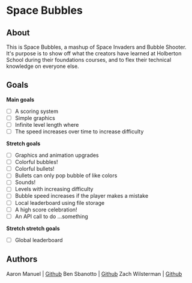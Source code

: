 # Space Bubbles

## About

This is Space Bubbles, a mashup of Space Invaders and Bubble Shooter. It's purpose is to show off what the creators have learned at Holberton School during their foundations courses, and to flex their technical knowledge on everyone else.

## Goals

**Main goals**
- [ ] A scoring system
- [ ] Simple graphics
- [ ] Infinite level length where
- [ ] The speed increases over time to increase difficulty

**Stretch goals**
- [ ] Graphics and animation upgrades
- [ ] Colorful bubbles!
- [ ] Colorful bullets!
- [ ] Bullets can only pop bubble of like colors
- [ ]  Sounds!
- [ ] Levels with increasing difficulty
- [ ]  Bubble speed increases if the player makes a mistake
- [ ]  Local leaderboard using file storage
- [ ]  A high score celebration!
- [ ]  An API call to do ...something

**Stretch stretch goals**
- [ ] Global leaderboard

## Authors
Aaron Manuel | [Github](https://github.com/AaronManuel15)
Ben Sbanotto | [Github](https://github.com/bsbanotto)
Zach Wilsterman | [Github](https://github.com/wilstermanz)
